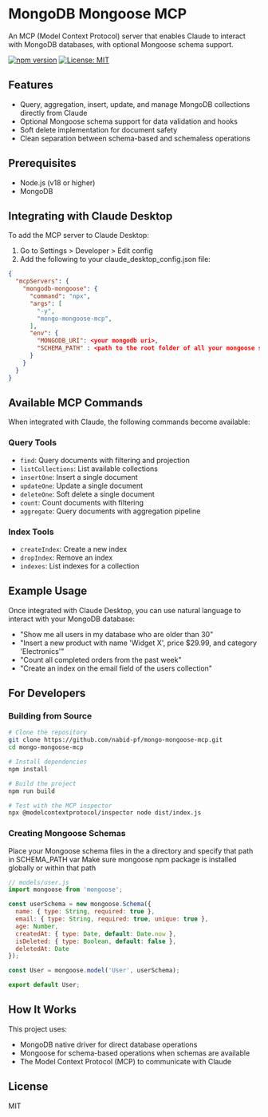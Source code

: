 # MongoDB Mongoose MCP

An MCP (Model Context Protocol) server that enables Claude to interact with MongoDB databases, with optional Mongoose schema support.

[![npm version](https://img.shields.io/npm/v/mongo-mongoose-mcp.svg)](https://www.npmjs.com/package/mongo-mongoose-mcp)
[![License: MIT](https://img.shields.io/badge/License-MIT-yellow.svg)](https://opensource.org/licenses/MIT)

## Features

- Query, aggregation, insert, update, and manage MongoDB collections directly from Claude
- Optional Mongoose schema support for data validation and hooks
- Soft delete implementation for document safety
- Clean separation between schema-based and schemaless operations

## Prerequisites
- Node.js (v18 or higher)
- MongoDB

## Integrating with Claude Desktop

To add the MCP server to Claude Desktop:

1. Go to Settings > Developer > Edit config
2. Add the following to your claude_desktop_config.json file:

```json
{
  "mcpServers": {
    "mongodb-mongoose": {
      "command": "npx",
      "args": [
        "-y", 
        "mongo-mongoose-mcp",
      ],
      "env": {
        "MONGODB_URI": <your mongodb uri>,
        "SCHEMA_PATH" : <path to the root folder of all your mongoose schemas>
      }
    }
  }
}
```

## Available MCP Commands

When integrated with Claude, the following commands become available:

### Query Tools
- `find`: Query documents with filtering and projection
- `listCollections`: List available collections
- `insertOne`: Insert a single document
- `updateOne`: Update a single document
- `deleteOne`: Soft delete a single document
- `count`: Count documents with filtering
- `aggregate`: Query documents with aggregation pipeline

### Index Tools
- `createIndex`: Create a new index
- `dropIndex`: Remove an index
- `indexes`: List indexes for a collection

## Example Usage

Once integrated with Claude Desktop, you can use natural language to interact with your MongoDB database:

- "Show me all users in my database who are older than 30"
- "Insert a new product with name 'Widget X', price $29.99, and category 'Electronics'"
- "Count all completed orders from the past week"
- "Create an index on the email field of the users collection"

## For Developers

### Building from Source

```bash
# Clone the repository
git clone https://github.com/nabid-pf/mongo-mongoose-mcp.git
cd mongo-mongoose-mcp

# Install dependencies
npm install

# Build the project
npm run build

# Test with the MCP inspector
npx @modelcontextprotocol/inspector node dist/index.js
```

### Creating Mongoose Schemas

Place your Mongoose schema files in the a directory and specify that path in SCHEMA_PATH var
Make sure mongoose npm package is installed globally or within that path

```javascript
// models/user.js
import mongoose from 'mongoose';

const userSchema = new mongoose.Schema({
  name: { type: String, required: true },
  email: { type: String, required: true, unique: true },
  age: Number,
  createdAt: { type: Date, default: Date.now },
  isDeleted: { type: Boolean, default: false },
  deletedAt: Date
});

const User = mongoose.model('User', userSchema);

export default User;
```

## How It Works

This project uses:
- MongoDB native driver for direct database operations
- Mongoose for schema-based operations when schemas are available
- The Model Context Protocol (MCP) to communicate with Claude

## License

MIT
